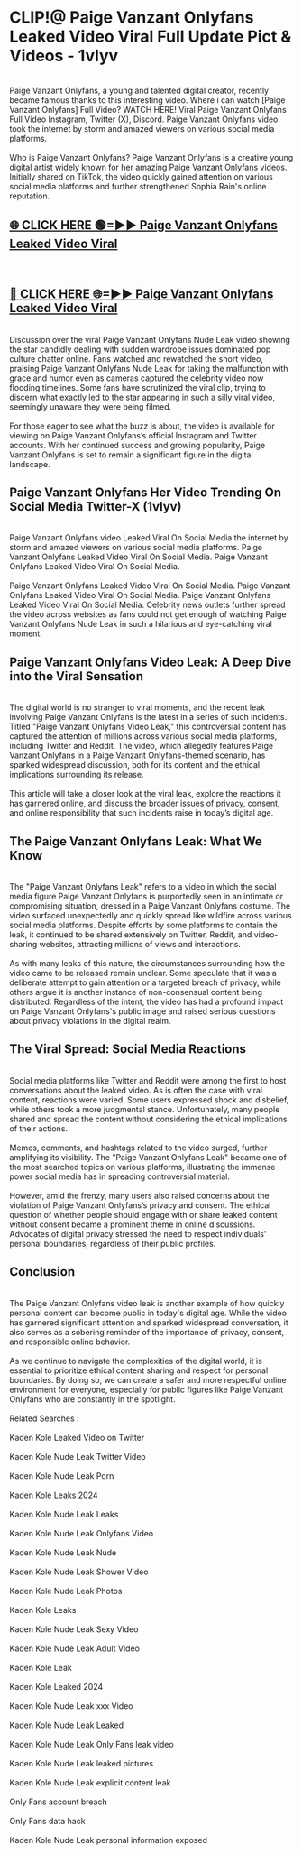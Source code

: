 # CLIP!@ Paige Vanzant Onlyfans Leaked Video Viral Full Update Pict & Videos - 1vlyv
<br>
Paige Vanzant Onlyfans, a young and talented digital creator, recently became famous thanks to this interesting video. Where i can watch [Paige Vanzant Onlyfans] Full Video? WATCH HERE! Viral Paige Vanzant Onlyfans Full Video Instagram, Twitter (X), Discord. Paige Vanzant Onlyfans video took the internet by storm and amazed viewers on various social media platforms.
<br><br>
Who is Paige Vanzant Onlyfans? Paige Vanzant Onlyfans is a creative young digital artist widely known for her amazing Paige Vanzant Onlyfans videos. Initially shared on TikTok, the video quickly gained attention on various social media platforms and further strengthened Sophia Rain's online reputation.
<br>
<h2><a href="https://bestclip.site?title=Paige_Vanzant_Onlyfans">🌐 CLICK HERE 🟢=►► Paige Vanzant Onlyfans Leaked Video Viral</a></h2>
<br>
<h2><a href="https://bestclip.site?title=Paige_Vanzant_Onlyfans">🔴 CLICK HERE 🌐=►► Paige Vanzant Onlyfans Leaked Video Viral</a></h2>
<br>
Discussion over the viral Paige Vanzant Onlyfans Nude Leak video showing the star candidly dealing with sudden wardrobe issues dominated pop culture chatter online. Fans watched and rewatched the short video, praising Paige Vanzant Onlyfans Nude Leak for taking the malfunction with grace and humor even as cameras captured the celebrity video now flooding timelines. Some fans have scrutinized the viral clip, trying to discern what exactly led to the star appearing in such a silly viral video, seemingly unaware they were being filmed.
<br><br>
For those eager to see what the buzz is about, the video is available for viewing on Paige Vanzant Onlyfans’s official Instagram and Twitter accounts. With her continued success and growing popularity, Paige Vanzant Onlyfans is set to remain a significant figure in the digital landscape.
<br>
<h2>Paige Vanzant Onlyfans Her Video Trending On Social Media Twitter-X (1vlyv)</h2>
<br>
Paige Vanzant Onlyfans video Leaked Viral On Social Media the internet by storm and amazed viewers on various social media platforms. Paige Vanzant Onlyfans Leaked Video Viral On Social Media. Paige Vanzant Onlyfans Leaked Video Viral On Social Media.
<br><br>
Paige Vanzant Onlyfans Leaked Video Viral On Social Media. Paige Vanzant Onlyfans Leaked Video Viral On Social Media. Paige Vanzant Onlyfans Leaked Video Viral On Social Media. Celebrity news outlets further spread the video across websites as fans could not get enough of watching Paige Vanzant Onlyfans Nude Leak in such a hilarious and eye-catching viral moment.
<br>
<h2>Paige Vanzant Onlyfans Video Leak: A Deep Dive into the Viral Sensation</h2>
<br>
The digital world is no stranger to viral moments, and the recent leak involving Paige Vanzant Onlyfans is the latest in a series of such incidents. Titled "Paige Vanzant Onlyfans Video Leak," this controversial content has captured the attention of millions across various social media platforms, including Twitter and Reddit. The video, which allegedly features Paige Vanzant Onlyfans in a Paige Vanzant Onlyfans-themed scenario, has sparked widespread discussion, both for its content and the ethical implications surrounding its release.
<br><br>
This article will take a closer look at the viral leak, explore the reactions it has garnered online, and discuss the broader issues of privacy, consent, and online responsibility that such incidents raise in today’s digital age.
<br>
<h2>The Paige Vanzant Onlyfans Leak: What We Know</h2>
<br>
The "Paige Vanzant Onlyfans Leak" refers to a video in which the social media figure Paige Vanzant Onlyfans is purportedly seen in an intimate or compromising situation, dressed in a Paige Vanzant Onlyfans costume. The video surfaced unexpectedly and quickly spread like wildfire across various social media platforms. Despite efforts by some platforms to contain the leak, it continued to be shared extensively on Twitter, Reddit, and video-sharing websites, attracting millions of views and interactions.
<br><br>
As with many leaks of this nature, the circumstances surrounding how the video came to be released remain unclear. Some speculate that it was a deliberate attempt to gain attention or a targeted breach of privacy, while others argue it is another instance of non-consensual content being distributed. Regardless of the intent, the video has had a profound impact on Paige Vanzant Onlyfans's public image and raised serious questions about privacy violations in the digital realm.
<br>
<h2>The Viral Spread: Social Media Reactions</h2>
<br>
Social media platforms like Twitter and Reddit were among the first to host conversations about the leaked video. As is often the case with viral content, reactions were varied. Some users expressed shock and disbelief, while others took a more judgmental stance. Unfortunately, many people shared and spread the content without considering the ethical implications of their actions.
<br><br>
Memes, comments, and hashtags related to the video surged, further amplifying its visibility. The "Paige Vanzant Onlyfans Leak" became one of the most searched topics on various platforms, illustrating the immense power social media has in spreading controversial material.
<br><br>
However, amid the frenzy, many users also raised concerns about the violation of Paige Vanzant Onlyfans’s privacy and consent. The ethical question of whether people should engage with or share leaked content without consent became a prominent theme in online discussions. Advocates of digital privacy stressed the need to respect individuals' personal boundaries, regardless of their public profiles.
<br>
<h2>Conclusion</h2>
<br>
The Paige Vanzant Onlyfans video leak is another example of how quickly personal content can become public in today's digital age. While the video has garnered significant attention and sparked widespread conversation, it also serves as a sobering reminder of the importance of privacy, consent, and responsible online behavior.
<br><br>
As we continue to navigate the complexities of the digital world, it is essential to prioritize ethical content sharing and respect for personal boundaries. By doing so, we can create a safer and more respectful online environment for everyone, especially for public figures like Paige Vanzant Onlyfans who are constantly in the spotlight.
<br><br>
Related Searches :
<br><br>
Kaden Kole Leaked Video on Twitter
<br><br>
Kaden Kole Nude Leak Twitter Video
<br><br>
Kaden Kole Nude Leak Porn
<br><br>
Kaden Kole Leaks 2024
<br><br>
Kaden Kole Nude Leak Leaks
<br><br>
Kaden Kole Nude Leak Onlyfans Video
<br><br>
Kaden Kole Nude Leak Nude
<br><br>
Kaden Kole Nude Leak Shower Video
<br><br>
Kaden Kole Nude Leak Photos
<br><br>
Kaden Kole Leaks
<br><br>
Kaden Kole Nude Leak Sexy Video
<br><br>
Kaden Kole Nude Leak Adult Video
<br><br>
Kaden Kole Leak
<br><br>
Kaden Kole Leaked 2024
<br><br>
Kaden Kole Nude Leak xxx Video
<br><br>
Kaden Kole Nude Leak Leaked
<br><br>
Kaden Kole Nude Leak Only Fans leak video
<br><br>
Kaden Kole Nude Leak leaked pictures
<br><br>
Kaden Kole Nude Leak explicit content leak
<br><br>
Only Fans account breach
<br><br>
Only Fans data hack
<br><br>
Kaden Kole Nude Leak personal information exposed